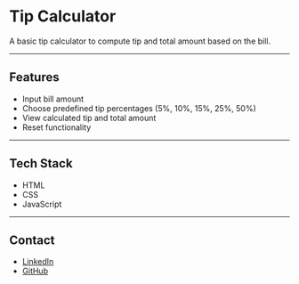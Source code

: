 # Tip Calculator

A basic tip calculator to compute tip and total amount based on the bill.

---

## Features

- Input bill amount
- Choose predefined tip percentages (5%, 10%, 15%, 25%, 50%)
- View calculated tip and total amount
- Reset functionality

---

## Tech Stack

- HTML
- CSS
- JavaScript

---

## Contact

- [LinkedIn](https://www.linkedin.com/in/abhijeetwankhade424/)
- [GitHub](https://github.com/Abhijeet-Wankhade)
